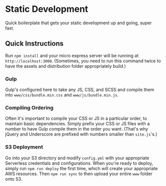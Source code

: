 # Static Development
Quick boilerplate that gets your static development up and going, super fast.

## Quick Instructions
Run ```npm install``` and your micro express server will be running at ```http://localhost:3000```. (Sometimes, you need to run this command twice to have the assets and distribution folder appropriately build.)

### Gulp
Gulp's configured here to take any JS, CSS, and SCSS and compile them into ```www/css/bundle.min.css``` and ```www/js/bundle.min.js```.

### Compiling Ordering
Often it's important to compile your CSS or JS in a particular order, to maintain basic dependencies. Simply prefix your CSS or JS files with a number to have Gulp compile them in the order you want. (That's why jQuery and Underscore are prefixed with numbers smaller than ```site.js```'s.)

### S3 Deployment
Go into your S3 directory and modify ```config.yml``` with your appropriate Serverless credentials and configurations. When you're ready to deploy, simply run ```npm run deploy``` the first time, which will create your appropriate AWS resources. Then ```npm run sync``` to then upload your entire ```www``` folder onto S3.

